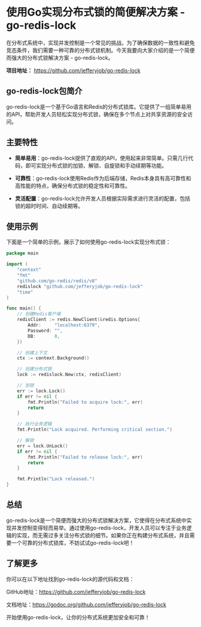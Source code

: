 # 使用Go实现分布式锁的简便解决方案 - go-redis-lock

在分布式系统中，实现并发控制是一个常见的挑战。为了确保数据的一致性和避免竞态条件，我们需要一种可靠的分布式锁机制。今天我要向大家介绍的是一个简便而强大的分布式锁解决方案 - go-redis-lock。

**项目地址：** https://github.com/jefferyjob/go-redis-lock

## go-redis-lock包简介

go-redis-lock是一个基于Go语言和Redis的分布式锁库。它提供了一组简单易用的API，帮助开发人员轻松实现分布式锁，确保在多个节点上对共享资源的安全访问。

## 主要特性

- **简单易用**：go-redis-lock提供了直观的API，使用起来非常简单。只需几行代码，即可实现分布式锁的加锁、解锁、自旋锁和手动续期等功能。

- **可靠性**：go-redis-lock使用Redis作为后端存储，Redis本身具有高可靠性和高性能的特点，确保分布式锁的稳定性和可靠性。

- **灵活配置**：go-redis-lock允许开发人员根据实际需求进行灵活的配置，包括锁的超时时间、自动续期等。

## 使用示例

下面是一个简单的示例，展示了如何使用go-redis-lock实现分布式锁：

```go
package main

import (
	"context"
	"fmt"
	"github.com/go-redis/redis/v8"
	redislock "github.com/jefferyjob/go-redis-lock"
	"time"
)

func main() {
	// 创建Redis客户端
	redisClient := redis.NewClient(&redis.Options{
		Addr:     "localhost:6379",
		Password: "",
		DB:       0,
	})

	// 创建上下文
	ctx := context.Background()

	// 创建分布式锁
	lock := redislock.New(ctx, redisClient)

	// 加锁
	err := lock.Lock()
	if err != nil {
		fmt.Println("Failed to acquire lock:", err)
		return
	}

	// 执行业务逻辑
	fmt.Println("Lock acquired. Performing critical section.")

	// 解锁
	err = lock.UnLock()
	if err != nil {
		fmt.Println("Failed to release lock:", err)
		return
	}

	fmt.Println("Lock released.")
}
```

## 总结

go-redis-lock是一个简便而强大的分布式锁解决方案，它使得在分布式系统中实现并发控制变得轻而易举。通过使用go-redis-lock，开发人员可以专注于业务逻辑的实现，而无需过多关注分布式锁的细节。如果你正在构建分布式系统，并且需要一个可靠的分布式锁库，不妨试试go-redis-lock吧！

## 了解更多

你可以在以下地址找到go-redis-lock的源代码和文档：

GitHub地址：https://github.com/jefferyjob/go-redis-lock

文档地址：https://godoc.org/github.com/jefferyjob/go-redis-lock

开始使用go-redis-lock，让你的分布式系统更加安全和可靠！